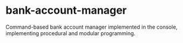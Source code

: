 # bank-account-manager

Command-based bank account manager implemented in the console, implementing procedural and modular programming.
